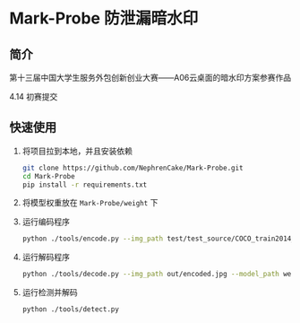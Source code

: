 #  Mark-Probe 防泄漏暗水印

## 简介

第十三届中国大学生服务外包创新创业大赛——A06云桌面的暗水印方案参赛作品

4.14 初赛提交

##  快速使用

1. 将项目拉到本地，并且安装依赖

   ```bash
   git clone https://github.com/NephrenCake/Mark-Probe.git
   cd Mark-Probe
   pip install -r requirements.txt
   ```

2. 将模型权重放在 `Mark-Probe/weight` 下

3. 运行编码程序 

   ```bash
   python ./tools/encode.py --img_path test/test_source/COCO_train2014_000000000009.jpg --model_path weight/infer.pth --output_path out/ --user_id 114514
   ```

4. 运行解码程序

   ```bash
   python ./tools/decode.py --img_path out/encoded.jpg --model_path weight/infer.pth
   ```

5. 运行检测并解码

   ```bash
   python ./tools/detect.py 
   ```

